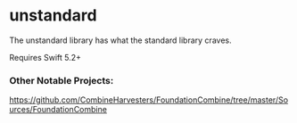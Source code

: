 # unstandard
The unstandard library has what the standard library craves.

Requires Swift 5.2+

### Other Notable Projects:
https://github.com/CombineHarvesters/FoundationCombine/tree/master/Sources/FoundationCombine
